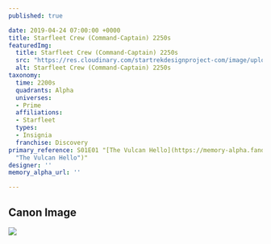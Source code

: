 ```yaml
---
published: true

date: 2019-04-24 07:00:00 +0000
title: Starfleet Crew (Command-Captain) 2250s
featuredImg:
  title: Starfleet Crew (Command-Captain) 2250s
  src: "https://res.cloudinary.com/startrekdesignproject-com/image/upload/v1556130579/StarfleetCrew_Command-Capt-2250s.png"
  alt: Starfleet Crew (Command-Captain) 2250s
taxonomy:
  time: 2200s
  quadrants: Alpha
  universes:
  - Prime
  affiliations:
  - Starfleet
  types:
  - Insignia
  franchise: Discovery
primary_reference: S01E01 "[The Vulcan Hello](https://memory-alpha.fandom.com/wiki/The_Vulcan_Hello
  "The Vulcan Hello")"
designer: ''
memory_alpha_url: ''

---
```

## Canon Image

![](https://res.cloudinary.com/startrekdesignproject-com/image/upload/v1556130579/DSC-1x1-Command-Capt.jpg)